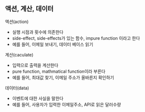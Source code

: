 ## 액션, 계산, 데이터

액션(action)

- 실행 시점과 횟수에 의존한다
- side-effect, side-effects가 있는 함수, impure function 이라고 한다
- 예를 들어, 이메일 보내기, 데이터 베이스 읽기

계산(caculate)

- 입력으로 출력을 계산한다
- pure function, mathmatical function이라 부른다
- 예를 들어, 최대값 찾기, 이메일 주소가 올바른지 확인하기

데이터(data)

- 이벤트에 대한 사실을 말한다
- 예를 들어, 사용자가 입력한 이메일주소, API로 읽은 달러수량
